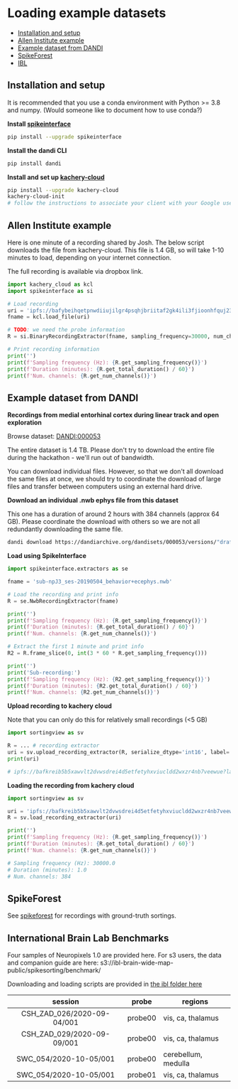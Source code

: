 # Loading example datasets

  * [Installation and setup](#installation-and-setup)
  * [Allen Institute example](#allen-institute-example)
  * [Example dataset from DANDI](#example-dataset-from-dandi)
  * [SpikeForest](#spikeforest)
  * [IBL](#international-brain-lab-benchmarks)


## Installation and setup

It is recommended that you use a conda environment with Python >= 3.8 and numpy. (Would someone like to document how to use conda?)

**Install [spikeinterface](https://github.com/SpikeInterface/spikeinterface)**

```bash
pip install --upgrade spikeinterface
```

**Install the dandi CLI**

```bash
pip install dandi
```

**Install and set up [kachery-cloud](https://github.com/scratchrealm/kachery-cloud)**

```bash
pip install --upgrade kachery-cloud
kachery-cloud-init
# follow the instructions to associate your client with your Google user name on kachery-cloud
```

## Allen Institute example

Here is one minute of a recording shared by Josh. The below script downloads the file from kachery-cloud. This file is 1.4 GB, so will take 1-10 minutes to load, depending on your internet connection.

The full recording is available via dropbox link.

```python
import kachery_cloud as kcl
import spikeinterface as si

# Load recording
uri = 'ipfs://bafybeihqetpnwdiiujilgr4psqhjbriitaf2gk4ili3fjioonhfquj23ce?label=continuous_1min.dat?label=hackathon_example_data_allen/Neuropix-PXI-100_ProbeA-AP/continuous_1min.dat'
fname = kcl.load_file(uri)

# TODO: we need the probe information
R = si.BinaryRecordingExtractor(fname, sampling_frequency=30000, num_chan=384, dtype='int16')

# Print recording information
print('')
print(f'Sampling frequency (Hz): {R.get_sampling_frequency()}')
print(f'Duration (minutes): {R.get_total_duration() / 60}')
print(f'Num. channels: {R.get_num_channels()}')
```

## Example dataset from DANDI

**Recordings from medial entorhinal cortex during linear track and open exploration**

Browse dataset: [DANDI:000053](https://dandiarchive.org/dandiset/000053)

The entire dataset is 1.4 TB. Please don't try to download the entire file during the hackathon - we'll run out of bandwidth.

You can download individual files. However, so that we don't all download the same files at once, we should try to coordinate the download of large files and transfer between computers using an external hard drive.

**Download an individual .nwb ephys file from this dataset**

This one has a duration of around 2 hours with 384 channels (approx 64 GB). Please coordinate the download with others so we are not all redundantly downloading the same file.

```bash
dandi download https://dandiarchive.org/dandisets/000053/versions/"draft"/assets/?path="sub-npJ3/sub-npJ3_ses-20190504_behavior+ecephys.nwb"
```

**Load using SpikeInterface**

```python
import spikeinterface.extractors as se

fname = 'sub-npJ3_ses-20190504_behavior+ecephys.nwb'

# Load the recording and print info
R = se.NwbRecordingExtractor(fname)

print('')
print(f'Sampling frequency (Hz): {R.get_sampling_frequency()}')
print(f'Duration (minutes): {R.get_total_duration() / 60}')
print(f'Num. channels: {R.get_num_channels()}')

# Extract the first 1 minute and print info
R2 = R.frame_slice(0, int(3 * 60 * R.get_sampling_frequency()))

print('')
print('Sub-recording:')
print(f'Sampling frequency (Hz): {R2.get_sampling_frequency()}')
print(f'Duration (minutes): {R2.get_total_duration() / 60}')
print(f'Num. channels: {R2.get_num_channels()}')
```

**Upload recording to kachery cloud**

Note that you can only do this for relatively small recordings (<5 GB)

```python
import sortingview as sv

R = ... # recording extractor
uri = sv.upload_recording_extractor(R, serialize_dtype='int16', label='sub-npJ3_ses-20190504.1min.recording')
print(uri)

# ipfs://bafkreib5b5xawvlt2dvwsdrei4d5etfetyhxviucldd2wxzr4nb7veewue?label=sub-npJ3_ses-20190504.1min.recording
```

**Loading the recording from kachery cloud**

```python
import sortingview as sv

uri = 'ipfs://bafkreib5b5xawvlt2dvwsdrei4d5etfetyhxviucldd2wxzr4nb7veewue?label=sub-npJ3_ses-20190504.1min.recording'
R = sv.load_recording_extractor(uri)

print('')
print(f'Sampling frequency (Hz): {R.get_sampling_frequency()}')
print(f'Duration (minutes): {R.get_total_duration() / 60}')
print(f'Num. channels: {R.get_num_channels()}')

# Sampling frequency (Hz): 30000.0
# Duration (minutes): 1.0
# Num. channels: 384
```

## SpikeForest

See [spikeforest](https://github.com/flatironinstitute/spikeforest) for recordings with ground-truth sortings.


## International Brain Lab Benchmarks
Four samples of Neuropixels 1.0 are provided here.
For s3 users, the data and companion guide are here:
s3://ibl-brain-wide-map-public/spikesorting/benchmark/

Downloading and loading scripts are provided in [the ibl folder here](ibl)


|           session          	|  probe  	| regions             	|
|:--------------------------:	|:-------:	|---------------------	|
| CSH_ZAD_026/2020-09-04/001 	| probe00 	| vis, ca, thalamus   	|
| CSH_ZAD_029/2020-09-09/001 	| probe00 	| vis, ca, thalamus   	|
|   SWC_054/2020-10-05/001   	| probe00 	| cerebellum, medulla 	|
|   SWC_054/2020-10-05/001   	| probe01 	| vis, ca, thalamus   	|
